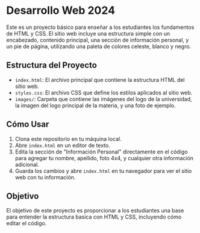 # Desarrollo Web 2024

Este es un proyecto básico para enseñar a los estudiantes los fundamentos de HTML y CSS. El sitio web incluye una estructura simple con un encabezado, contenido principal, una sección de información personal, y un pie de página, utilizando una paleta de colores celeste, blanco y negro.

## Estructura del Proyecto

- `index.html`: El archivo principal que contiene la estructura HTML del sitio web.
- `styles.css`: El archivo CSS que define los estilos aplicados al sitio web.
- `images/`: Carpeta que contiene las imágenes del logo de la universidad, la imagen del logo principal de la materia, y una foto de ejemplo.

## Cómo Usar

1. Clona este repositorio en tu máquina local.
2. Abre `index.html` en un editor de texto.
3. Edita la sección de "Información Personal" directamente en el código para agregar tu nombre, apellido, foto 4x4, y cualquier otra información adicional.
4. Guarda los cambios y abre `index.html` en tu navegador para ver el sitio web con tu información.

## Objetivo

El objetivo de este proyecto es proporcionar a los estudiantes una base para entender la estructura basica con HTML y CSS, incluyendo cómo editar el código.

